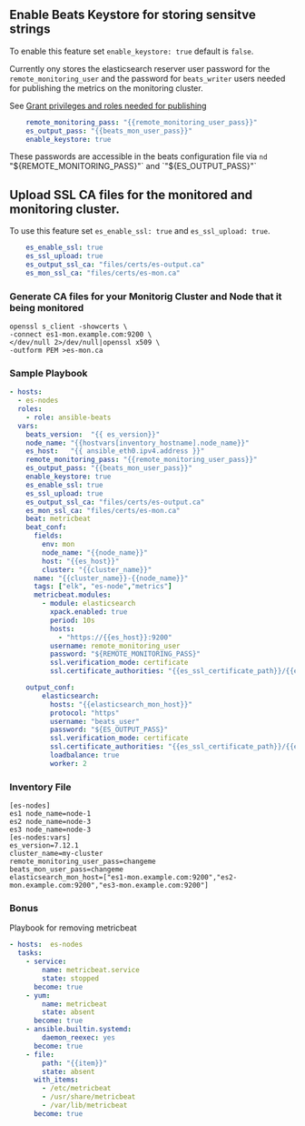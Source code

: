 ## Enable Beats Keystore for storing sensitve strings
To enable this feature set `enable_keystore: true` default is `false`.

Currently ony stores the elasticsearch reserver user password for the `remote_monitoring_user`
and the password for `beats_writer` users needed for publishing the metrics on the monitoring cluster.

See [Grant privileges and roles needed for publishing ](https://www.elastic.co/guide/en/beats/metricbeat/7.13/privileges-to-publish-events.html)
```yml
    remote_monitoring_pass: "{{remote_monitoring_user_pass}}"
    es_output_pass: "{{beats_mon_user_pass}}"
    enable_keystore: true
```	
These passwords are accessible in the beats configuration file via `nd `"${REMOTE_MONITORING_PASS}"` and  `"${ES_OUTPUT_PASS}"`

## Upload SSL CA files for the monitored and monitoring cluster.

To use this feature set  `es_enable_ssl: true` and `es_ssl_upload: true`.

```yml
    es_enable_ssl: true
    es_ssl_upload: true
    es_output_ssl_ca: "files/certs/es-output.ca"
    es_mon_ssl_ca: "files/certs/es-mon.ca"
```
### Generate CA files for your Monitorig Cluster and Node that it being monitored

```shell
openssl s_client -showcerts \
-connect es1-mon.example.com:9200 \
</dev/null 2>/dev/null|openssl x509 \
-outform PEM >es-mon.ca
```


### Sample Playbook
```yml
- hosts: 
  - es-nodes
  roles:
    - role: ansible-beats
  vars:
    beats_version:  "{{ es_version}}"
    node_name: "{{hostvars[inventory_hostname].node_name}}"
    es_host:   "{{ ansible_eth0.ipv4.address }}"
    remote_monitoring_pass: "{{remote_monitoring_user_pass}}"
    es_output_pass: "{{beats_mon_user_pass}}"
    enable_keystore: true
    es_enable_ssl: true
    es_ssl_upload: true
    es_output_ssl_ca: "files/certs/es-output.ca"
    es_mon_ssl_ca: "files/certs/es-mon.ca"
    beat: metricbeat
    beat_conf:
      fields:
        env: mon
        node_name: "{{node_name}}"
        host: "{{es_host}}"
        cluster: "{{cluster_name}}"
      name: "{{cluster_name}}-{{node_name}}"
      tags: ["elk", "es-node","metrics"]
      metricbeat.modules:
        - module: elasticsearch
          xpack.enabled: true
          period: 10s
          hosts:
            - "https://{{es_host}}:9200"
          username: remote_monitoring_user
          password: "${REMOTE_MONITORING_PASS}"
          ssl.verification_mode: certificate
          ssl.certificate_authorities: "{{es_ssl_certificate_path}}/{{es_mon_ssl_ca |basename}}"

    output_conf:
        elasticsearch:
          hosts: "{{elasticsearch_mon_host}}"
          protocol: "https"
          username: "beats_user"
          password: "${ES_OUTPUT_PASS}"
          ssl.verification_mode: certificate
          ssl.certificate_authorities: "{{es_ssl_certificate_path}}/{{es_output_ssl_ca |basename}}"
          loadbalance: true
          worker: 2

```

### Inventory File
```shell
[es-nodes]
es1 node_name=node-1
es2 node_name=node-3 
es3 node_name=node-3
[es-nodes:vars]
es_version=7.12.1
cluster_name=my-cluster
remote_monitoring_user_pass=changeme
beats_mon_user_pass=changeme
elasticsearch_mon_host=["es1-mon.example.com:9200","es2-mon.example.com:9200","es3-mon.example.com:9200"]
```

### Bonus
Playbook for removing metricbeat
```yml
- hosts:  es-nodes
  tasks:
    - service:
        name: metricbeat.service
        state: stopped
      become: true  
    - yum:
        name: metricbeat
        state: absent
      become: true
    - ansible.builtin.systemd:
        daemon_reexec: yes
      become: true  
    - file:
        path: "{{item}}"
        state: absent
      with_items:
        - /etc/metricbeat
        - /usr/share/metricbeat
        - /var/lib/metricbeat
      become: true
```	  